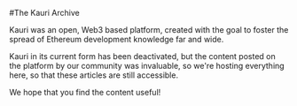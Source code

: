 #The Kauri Archive

Kauri was an open, Web3 based platform, created with the goal to foster the spread of Ethereum development knowledge far and wide.

Kauri in its current form has been deactivated, but the content posted on the platform by our community was invaluable, so we're hosting everything here, so that these articles are still accessible.

We hope that you find the content useful!

